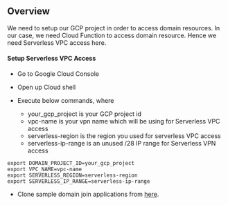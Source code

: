 ##  Overview

We need to setup our GCP project in order to access domain resources. In our case, we need Cloud Function to access domain resource. Hence we need Serverless VPC access here.


####    Setup Serverless VPC Access

-   Go to Google Cloud Console

-   Open up Cloud shell

-   Execute below commands, where

    -   your_gcp_project is your GCP project id
    -   vpc-name is your vpn name which will be using for Serverless VPC access
    -   serverless-region is the region you used for serverless VPC access
    -   serverless-ip-range is an unused /28 IP range for Serverless VPN access

```shell
export DOMAIN_PROJECT_ID=your_gcp_project
export VPC_NAME=vpc-name
export SERVERLESS_REGION=serverless-region
export SERVERLESS_IP_RANGE=serverless-ip-range
```

-   Clone sample domain join applications from [here](https://github.com/GoogleCloudPlatform/gce-automated-ad-join/tree/master/register-computer). 